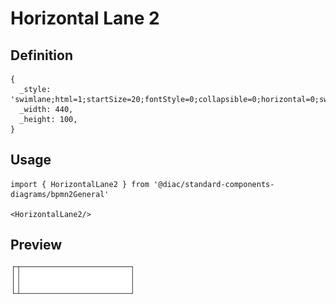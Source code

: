 # Horizontal Lane 2

## Definition

```
{
  _style: 'swimlane;html=1;startSize=20;fontStyle=0;collapsible=0;horizontal=0;swimlaneLine=1;swimlaneFillColor=#ffffff;strokeWidth=2;whiteSpace=wrap;',
  _width: 440,
  _height: 100,
}
```

## Usage

```
import { HorizontalLane2 } from '@diac/standard-components-diagrams/bpmn2General'

<HorizontalLane2/>
```

## Preview

<img src="./horizontal-lane-2.png" width="200"/>
